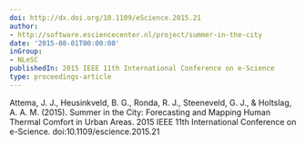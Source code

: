 ```yaml
---
doi: http://dx.doi.org/10.1109/eScience.2015.21
author:
- http://software.esciencecenter.nl/project/summer-in-the-city
date: '2015-08-01T00:00:00'
inGroup:
- NLeSC
publishedIn: 2015 IEEE 11th International Conference on e-Science
type: proceedings-article
---
```

Attema, J. J., Heusinkveld, B. G., Ronda, R. J., Steeneveld, G. J., & Holtslag, A. A. M. (2015). Summer in the City: Forecasting and Mapping Human Thermal Comfort in Urban Areas. 2015 IEEE 11th International Conference on e-Science. doi:10.1109/escience.2015.21

